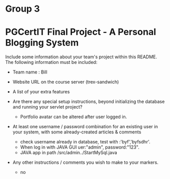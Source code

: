 # Group 3


# PGCertIT Final Project - A Personal Blogging System

 Include some information about your team's project within this README. The following information must be included:

- Team name : Bill

- Website URL on the course server (trex-sandwich)

- A list of your extra features 


- Are there any special setup instructions, beyond initializing the database and running your servlet project? 
  - Portfolio avatar can be altered after user logged in.
- At least one username / password combination for an existing user in your system, with some already-created articles & comments
  - check username already in database, test with :'byf','byfsdhr'.
  - When log in with JAVA GUI uer:"admin", password:"123".
  - JAVA app in path /src/admin../StartMySql.java
- Any other instructions / comments you wish to make to your markers.
  - no


